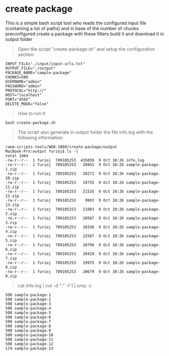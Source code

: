 # create package

This is a simple bash script tool who reads the configured input file (containing a list of paths)
and in base of the number of chunks preconfigured create a package with these filters build it and download it in output folder

> Open the script "create-package.sh" and setup the configuration section:

    INPUT_FILE="./input/input-urls.txt"
    OUTPUT_FILE="./output"
    PACKAGE_NAME="sample-package"
    CHUNKS=500
    USERNAME="admin"
    PASSWORD="admin"
    PROTOCOL="http://"
    HOST="localhost"
    PORT="4502"
    DELETE_MODE="false"

> How to run it:

    bash create-package.sh

> The script also generate in output folder the file info.log with the following information: 

    /aem-scripts-tools/WEB-1860/create-package/output
    MacBook-Pro:output furioj$ ls -l
    total 1464
    -rw-r--r--  1 furioj  709105253  435059  9 Oct 10:26 info.log
    -rw-r--r--  1 furioj  709105253   20941  9 Oct 10:26 sample-package-1.zip
    -rw-r--r--  1 furioj  709105253   20271  9 Oct 10:26 sample-package-10.zip
    -rw-r--r--  1 furioj  709105253   19735  9 Oct 10:26 sample-package-11.zip
    -rw-r--r--  1 furioj  709105253   21535  9 Oct 10:26 sample-package-12.zip
    -rw-r--r--  1 furioj  709105253    9993  9 Oct 10:26 sample-package-13.zip
    -rw-r--r--  1 furioj  709105253   21003  9 Oct 10:26 sample-package-2.zip
    -rw-r--r--  1 furioj  709105253   20587  9 Oct 10:26 sample-package-3.zip
    -rw-r--r--  1 furioj  709105253   18336  9 Oct 10:26 sample-package-4.zip
    -rw-r--r--  1 furioj  709105253   22507  9 Oct 10:26 sample-package-5.zip
    -rw-r--r--  1 furioj  709105253   20796  9 Oct 10:26 sample-package-6.zip
    -rw-r--r--  1 furioj  709105253   20420  9 Oct 10:26 sample-package-7.zip
    -rw-r--r--  1 furioj  709105253   19975  9 Oct 10:26 sample-package-8.zip
    -rw-r--r--  1 furioj  709105253   20679  9 Oct 10:26 sample-package-9.zip

> cat info.log | cut -d ":" -f 1 | uniq -c
    
    500 sample-package-1 
    500 sample-package-2 
    500 sample-package-3 
    500 sample-package-4 
    500 sample-package-5 
    500 sample-package-6 
    500 sample-package-7 
    500 sample-package-8 
    500 sample-package-9 
    500 sample-package-10 
    500 sample-package-11 
    500 sample-package-12 
    119 sample-package-13 
